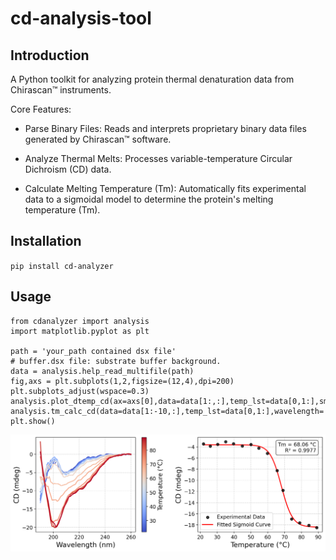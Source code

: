 # cd-analysis-tool
## Introduction


A Python toolkit for analyzing protein thermal denaturation data from Chirascan™ instruments.

Core Features:

- Parse Binary Files: Reads and interprets proprietary binary data files generated by Chirascan™ software.

- Analyze Thermal Melts: Processes variable-temperature Circular Dichroism (CD) data.

- Calculate Melting Temperature (Tm): Automatically fits experimental data to a sigmoidal model to determine the protein's melting temperature (Tm).

## Installation

`pip install cd-analyzer`

## Usage
```
from cdanalyzer import analysis
import matplotlib.pyplot as plt

path = 'your_path contained dsx file' 
# buffer.dsx file: substrate buffer background.
data = analysis.help_read_multifile(path)
fig,axs = plt.subplots(1,2,figsize=(12,4),dpi=200)
plt.subplots_adjust(wspace=0.3)
analysis.plot_dtemp_cd(ax=axs[0],data=data[1:,:],temp_lst=data[0,1:],smooth=5)
analysis.tm_calc_cd(data=data[1:-10,:],temp_lst=data[0,1:],wavelength='205',ax=axs[1])
plt.show()
```
![output](image/example.png "Magic Gardens")

